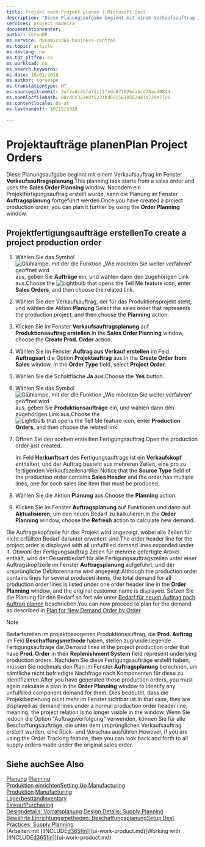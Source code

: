 ```yaml
---
title: Projekt nach Projekt planen | Microsoft Docs
description: "Diese Planungsaufgabe beginnt mit einem Verkaufsauftrag im Fenster **Verkaufsauftragsplanung**. Nachdem ein Projektfertigungsauftrag erstellt wurde, kann die Planung im Fenster **Auftragsplanung** fortgeführt werden."
services: project-madeira
documentationcenter: 
author: SorenGP
ms.service: dynamics365-business-central
ms.topic: article
ms.devlang: na
ms.tgt_pltfrm: na
ms.workload: na
ms.search.keywords: 
ms.date: 10/01/2018
ms.author: sgroespe
ms.translationtype: HT
ms.sourcegitcommit: 2af7adc4bfa71c12fedd87f02bdabcd78ac49844
ms.openlocfilehash: 08cd8c323e8f5221bd6915618582441a739e77c8
ms.contentlocale: de-at
ms.lasthandoff: 10/15/2018

---
```

# <a name="plan-project-orders"></a><span data-ttu-id="b3455-104">Projektaufträge planen</span><span class="sxs-lookup"><span data-stu-id="b3455-104">Plan Project Orders</span></span>
<span data-ttu-id="b3455-105">Diese Planungsaufgabe beginnt mit einem Verkaufsauftrag im Fenster **Verkaufsauftragsplanung**.</span><span class="sxs-lookup"><span data-stu-id="b3455-105">This planning task starts from a sales order and uses the **Sales Order Planning** window.</span></span> <span data-ttu-id="b3455-106">Nachdem ein Projektfertigungsauftrag erstellt wurde, kann die Planung im Fenster **Auftragsplanung** fortgeführt werden.</span><span class="sxs-lookup"><span data-stu-id="b3455-106">Once you have created a project production order, you can plan it further by using the **Order Planning** window.</span></span>  

## <a name="to-create-a-project-production-order"></a><span data-ttu-id="b3455-107">Projektfertigungsaufträge erstellen</span><span class="sxs-lookup"><span data-stu-id="b3455-107">To create a project production order</span></span>  

1.  <span data-ttu-id="b3455-108">Wählen Sie das Symbol ![Glühlampe, mit der die Funktion „Wie möchten Sie weiter verfahren“ geöffnet wird](media/ui-search/search_small.png "Wie möchten Sie weiter verfahren?") aus, geben Sie **Aufträge** ein, und wählen dann den zugehörigen Link aus.</span><span class="sxs-lookup"><span data-stu-id="b3455-108">Choose the ![Lightbulb that opens the Tell Me feature](media/ui-search/search_small.png "Tell me what you want to do") icon, enter **Sales Orders**, and then choose the related link.</span></span>  
2.  <span data-ttu-id="b3455-109">Wählen Sie den Verkaufsauftrag, der für das Produktionsprojekt steht, und wählen die Aktion **Planung**.</span><span class="sxs-lookup"><span data-stu-id="b3455-109">Select the sales order that represents the production project, and then choose the **Planning** action.</span></span>  
4.  <span data-ttu-id="b3455-110">Klicken Sie im Fenster  **Verkaufsauftragsplanung** auf  **Produktionsauftrag erstellen**.</span><span class="sxs-lookup"><span data-stu-id="b3455-110">In the **Sales Order Planning** window, choose  the **Create Prod. Order** action.</span></span>  
5.  <span data-ttu-id="b3455-111">Wählen Sie im Fenster **Auftrag aus Verkauf erstellen** im Feld **Auftragsart** die Option **Projektauftrag** aus.</span><span class="sxs-lookup"><span data-stu-id="b3455-111">In the **Create Order from Sales** window, in the **Order Type** field, select **Project Order**.</span></span>  
6.  <span data-ttu-id="b3455-112">Wählen Sie die Schaltfläche **Ja** aus.</span><span class="sxs-lookup"><span data-stu-id="b3455-112">Choose the **Yes** button.</span></span>  
7.  <span data-ttu-id="b3455-113">Wählen Sie das Symbol ![Glühlampe, mit der die Funktion „Wie möchten Sie weiter verfahren“ geöffnet wird](media/ui-search/search_small.png "Wie möchten Sie weiter verfahren?") aus, geben Sie **Produktionsaufträge** ein, und wählen dann den zugehörigen Link aus.</span><span class="sxs-lookup"><span data-stu-id="b3455-113">Choose the ![Lightbulb that opens the Tell Me feature](media/ui-search/search_small.png "Tell me what you want to do") icon, enter **Production Orders**, and then choose the related link.</span></span>
8. <span data-ttu-id="b3455-114">Öffnen Sie den soeben erstellten Fertigungsauftrag.</span><span class="sxs-lookup"><span data-stu-id="b3455-114">Open the production order just created.</span></span>  

    <span data-ttu-id="b3455-115">Im Feld **Herkunftsart** des Fertigungsauftrags ist ein **Verkaufskopf** enthalten, und der Auftrag besteht aus mehreren Zeilen, eine pro zu fertigenden Verkaufszeilenartikel.</span><span class="sxs-lookup"><span data-stu-id="b3455-115">Notice that the **Source Type** field of the production order contains **Sales Header** and the order has multiple lines, one for each sales line item that must be produced.</span></span>  
9. <span data-ttu-id="b3455-116">Wählen Sie die Aktion **Planung** aus.</span><span class="sxs-lookup"><span data-stu-id="b3455-116">Choose the **Planning** action.</span></span>
10. <span data-ttu-id="b3455-117">Klicken Sie im Fenster **Auftragsplanung** auf Funktionen und dann auf **Aktualisieren**, um den neuen Bedarf zu kalkulieren.</span><span class="sxs-lookup"><span data-stu-id="b3455-117">In the **Order Planning** window, choose the **Refresh** action to calculate new demand.</span></span>  

<span data-ttu-id="b3455-118">Die Auftragskopfzeile für das Projekt wird angezeigt, wobei alle Zeilen für nicht erfüllten Bedarf darunter erweitert sind.</span><span class="sxs-lookup"><span data-stu-id="b3455-118">The order header line for the project order is displayed with all unfulfilled demand lines expanded under it.</span></span> <span data-ttu-id="b3455-119">Obwohl der Fertigungsauftrag Zeilen für mehrere gefertigte Artikel enthält, wird der Gesamtbedarf für alle Fertigungsauftragszeilen unter einer Auftragskopfzeile im Fenster **Auftragsplanung** aufgeführt, und der ursprüngliche Debitorenname wird angezeigt.</span><span class="sxs-lookup"><span data-stu-id="b3455-119">Although the production order contains lines for several produced items, the total demand for all production order lines is listed under one order header line in the **Order Planning** window, and the original customer name is displayed.</span></span> <span data-ttu-id="b3455-120">Setzen Sie die Planung für den Bedarf so fort wie unter [Bedarf für neuen Auftrag nach Auftrag planen](production-how-to-plan-for-new-demand.md) beschrieben.</span><span class="sxs-lookup"><span data-stu-id="b3455-120">You can now proceed to plan for the demand as described in [Plan for New Demand Order by Order](production-how-to-plan-for-new-demand.md).</span></span>  

> [!NOTE]  
>  <span data-ttu-id="b3455-121">Bedarfszeilen im projektbezogenen Produktionsauftrag, die **Prod. Auftrag** im Feld **Beschaffungsmethode** haben, stellen zugrunde liegende Fertigungsaufträge dar.</span><span class="sxs-lookup"><span data-stu-id="b3455-121">Demand lines in the project production order that have **Prod. Order** in their **Replenishment System** field represent underlying production orders.</span></span> <span data-ttu-id="b3455-122">Nachdem Sie diese Fertigungsaufträge erstellt haben, müssen Sie nochmals den Plan im Fenster **Auftragsplanung** berechnen, um sämtliche nicht befriedigte Nachfrage nach Komponenten für diese zu identifizieren.</span><span class="sxs-lookup"><span data-stu-id="b3455-122">After you have generated these production orders, you must again calculate a plan in the **Order Planning** window to identify any unfulfilled component demand for them.</span></span> <span data-ttu-id="b3455-123">Dies bedeutet, dass die Projektbeziehung nicht mehr im Fenster sichtbar ist.</span><span class="sxs-lookup"><span data-stu-id="b3455-123">In that case, they are displayed as demand lines under a normal production order header line, meaning, the project relation is no longer visible in the window.</span></span> <span data-ttu-id="b3455-124">Wenn Sie jedoch die Option "Auftragsverfolgung" verwenden, können Sie für alle Beschaffungsaufträge, die unter dem ursprünglichen Verkaufsauftrag erstellt wurden, eine Rück- und Vorschau ausführen.</span><span class="sxs-lookup"><span data-stu-id="b3455-124">However, if you are using the Order Tracking feature, then you can look back and forth to all supply orders made under the original sales order.</span></span>  

## <a name="see-also"></a><span data-ttu-id="b3455-125">Siehe auch</span><span class="sxs-lookup"><span data-stu-id="b3455-125">See Also</span></span>
<span data-ttu-id="b3455-126">[Planung](production-planning.md) </span><span class="sxs-lookup"><span data-stu-id="b3455-126">[Planning](production-planning.md) </span></span>  
[<span data-ttu-id="b3455-127">Produktion einrichten</span><span class="sxs-lookup"><span data-stu-id="b3455-127">Setting Up Manufacturing</span></span>](production-configure-production-processes.md)  
<span data-ttu-id="b3455-128">[Produktion](production-manage-manufacturing.md)  </span><span class="sxs-lookup"><span data-stu-id="b3455-128">[Manufacturing](production-manage-manufacturing.md)  </span></span>  
[<span data-ttu-id="b3455-129">Lagerbesttand</span><span class="sxs-lookup"><span data-stu-id="b3455-129">Inventory</span></span>](inventory-manage-inventory.md)  
[<span data-ttu-id="b3455-130">Einkauf</span><span class="sxs-lookup"><span data-stu-id="b3455-130">Purchasing</span></span>](purchasing-manage-purchasing.md)  
<span data-ttu-id="b3455-131">[Designdetails: Vorratsplanung](design-details-supply-planning.md) </span><span class="sxs-lookup"><span data-stu-id="b3455-131">[Design Details: Supply Planning](design-details-supply-planning.md) </span></span>  
[<span data-ttu-id="b3455-132">Bewährte Einrichtungsmethoden: Beschaffungsplanung</span><span class="sxs-lookup"><span data-stu-id="b3455-132">Setup Best Practices: Supply Planning</span></span>](setup-best-practices-supply-planning.md)  
<span data-ttu-id="b3455-133">[Arbeiten mit [!INCLUDE[d365fin](includes/d365fin_md.md)]](ui-work-product.md)</span><span class="sxs-lookup"><span data-stu-id="b3455-133">[Working with [!INCLUDE[d365fin](includes/d365fin_md.md)]](ui-work-product.md)</span></span>


